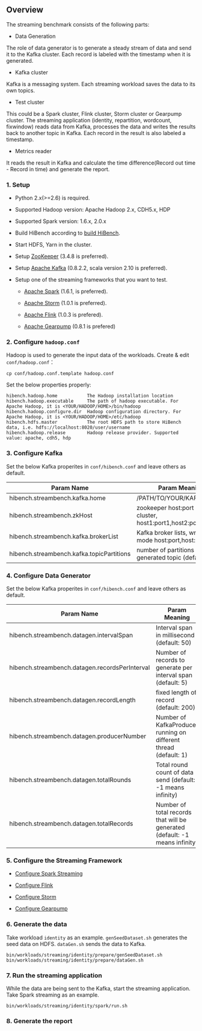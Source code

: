 ## Overview ##
The streaming benchmark consists of the following parts:  

-  Data Generation

  The role of data generator is to generate a steady stream of data and send it to the Kafka cluster. Each record is labeled with the timestamp when it is generated.

-  Kafka cluster

  Kafka is a messaging system. Each streaming workload saves the data to its own topics. 

-  Test cluster

  This could be a Spark cluster, Flink cluster, Storm cluster or Gearpump cluster. The streaming application (identity, repartition, wordcount, fixwindow) reads data from Kafka, processes the data and writes the results back to another topic in Kafka.
  Each record in the result is also labeled a timestamp.

-  Metrics reader

  It reads the result in Kafka and calculate the time difference(Record out time - Record in time) and generate the report.

### 1. Setup ###

 * Python 2.x(>=2.6) is required.
 
 * Supported Hadoop version: Apache Hadoop 2.x, CDH5.x, HDP 
 
 * Supported Spark version: 1.6.x, 2.0.x 

 * Build HiBench according to [build HiBench](build-hibench.md).
 
 * Start HDFS, Yarn in the cluster.
 
 * Setup [ZooKeeper](http://zookeeper.apache.org/) (3.4.8 is preferred).

 * Setup [Apache Kafka](http://kafka.apache.org/) (0.8.2.2, scala version 2.10 is preferred).
  
 * Setup one of the streaming frameworks that you want to test.

   * [Apache Spark](http://spark.apache.org/) (1.6.1, is preferred).

   * [Apache Storm](http://storm.apache.org/) (1.0.1 is preferred).

   * [Apache Flink](http://flink.apache.org/) (1.0.3 is prefered).

   * [Apache Gearpump](http://gearpump.apache.org/) (0.8.1 is prefered)


### 2. Configure `hadoop.conf` ###

Hadoop is used to generate the input data of the workloads.
Create & edit `conf/hadoop.conf`：

    cp conf/hadoop.conf.template hadoop.conf

Set the below properties properly:

    hibench.hadoop.home           The Hadoop installation location
    hibench.hadoop.executable     The path of hadoop executable. For Apache Hadoop, it is <YOUR/HADOOP/HOME>/bin/hadoop
    hibench.hadoop.configure.dir  Hadoop configuration directory. For Apache Hadoop, it is <YOUR/HADOOP/HOME>/etc/hadoop
    hibench.hdfs.master           The root HDFS path to store HiBench data, i.e. hdfs://localhost:8020/user/username
    hibench.hadoop.release        Hadoop release provider. Supported value: apache, cdh5, hdp

### 3. Configure Kafka ###
Set the below Kafka properites in `conf/hibench.conf` and leave others as default. 

Param Name      | Param Meaning
----------------|--------------------------------------------------------
hibench.streambench.kafka.home|                  /PATH/TO/YOUR/KAFKA/HOME
hibench.streambench.zkHost | zookeeper host:port of kafka cluster, host1:port1,host2:port2...
hibench.streambench.kafka.brokerList | Kafka broker lists, written in mode host:port,host:port,..
hibench.streambench.kafka.topicPartitions    |   number of partitions of generated topic (default 20)

### 4. Configure Data Generator ###
Set the below Kafka properites in `conf/hibench.conf` and leave others as default. 

Param Name      | Param Meaning
----------------|--------------------------------------------------------
hibench.streambench.datagen.intervalSpan     |    Interval span in millisecond (default: 50)
hibench.streambench.datagen.recordsPerInterval   |  Number of records to generate per interval span (default: 5)
hibench.streambench.datagen.recordLength     | fixed length of record (default: 200)
hibench.streambench.datagen.producerNumber  |  Number of KafkaProducer running on different thread (default: 1)
hibench.streambench.datagen.totalRounds     | Total round count of data send (default: -1 means infinity)
hibench.streambench.datagen.totalRecords    | Number of total records that will be generated (default: -1 means infinity)

### 5. Configure the Streaming Framework ###

 * [Configure Spark Streaming](sparkstreaming-configuration.md)
 
 * [Configure Flink](flink-configuration.md)
 
 * [Configure Storm](storm-configuration.md)
 
 * [Configure Gearpump](gearpump-configuration.md)
 

### 6. Generate the data ###
Take workload `identity` as an example. `genSeedDataset.sh` generates the seed data on HDFS. `dataGen.sh` sends the data to Kafka.

    bin/workloads/streaming/identity/prepare/genSeedDataset.sh
    bin/workloads/streaming/identity/prepare/dataGen.sh

### 7. Run the streaming application ###
While the data are being sent to the Kafka, start the streaming application. Take Spark streaming as an example.

    bin/workloads/streaming/identity/spark/run.sh

### 8. Generate the report ###

    
